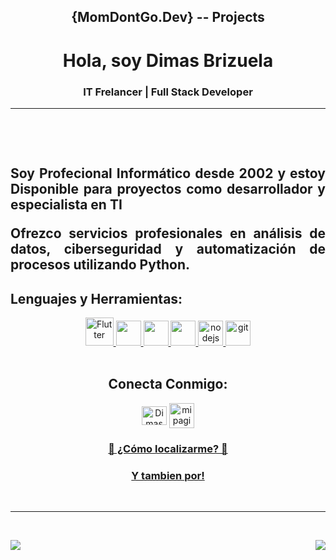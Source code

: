 <h2 align="center"> {MomDontGo.Dev} --  Projects </h2>

<h1 align="center"> Hola, soy Dimas Brizuela </h1>
<h3 align="center">IT Frelancer | Full Stack Developer </h3>
<hr><br>
 <!--<p align="left"><img src="https://komarev.com/ghpvc/?username=dimasb69&color=red&style=flat"></p>-->
<p>
	<br>
	<h2 align="justify">Soy Profecional Informático desde 2002 y estoy Disponible para proyectos como desarrollador y especialista en TI

Ofrezco servicios profesionales en análisis de datos, ciberseguridad y automatización de procesos utilizando Python. </h2>
<h2 align="justify> Cuento con experiencia avanzada en:

1- Redes: Configuración y mantenimiento de redes, CCTV y soluciones de conectividad.

2- Mantenimiento correctivo: Equipos PC (Linux, Windows), servidores y Mac.

3- Implementación de servidores: Gestión de bases de datos, respaldos, nube privada (OwnCloud, NextCloud) y VPN (ZeroTier, Radmin, WireGuard).

Además, estoy disponible como desarrollador full-stack para proyectos en:

1- Android: Desarrollo de aplicaciones con Flutter.

2- Web: Desarrollo con Flutter y Python.

3- Multiplataforma: Aplicaciones para Linux, Mac y PC usando Flutter y Python.

Tambien poseo conocimientos básicos e intermedios en Node.js, SQL, NoSQL, Docker, Power BI, ETL y AI, lo que me permite adaptarme a diversos entornos y necesidades tecnológicas </h2>

</br>
	
	
</p>
<br>
<h2 align="center">Lenguajes y Herramientas:</h2>
<div align="center"> 
  <a title="Flutter" href="https://flutter.dev/"" target="_blank" rel="noreferrer"><img src="https://cdn-images-1.medium.com/fit/c/36/36/1*5-aoK8IBmXve5whBQM90GA.png" alt="Flutter"width="45" height="45"/> </a>
  <a title="Go" href="https://go.dev/ref/spec" target="_blank" rel="noreferrer"><img src="https://i.ibb.co/nMdWFfHm/Go.png" width="40" height="40"/> </a> 
  <a title="Python" href="https://www.python.org/" target="_blank" rel="noreferrer"><img src="https://cdn.icon-icons.com/icons2/2699/PNG/512/python_vertical_logo_icon_168039.png"  width="40" height="40"/> </a> 
  <a title="Reflex" href="https://reflex.dev/" target="_blank" rel="noreferrer"><img src="https://avatars.githubusercontent.com/u/104714959?s=200&v=4" width="40" height="40"/> </a> 	
  <a title="Node.js" href="https://nodejs.org" target="_blank" rel="noreferrer"> <img src="https://cdn.worldvectorlogo.com/logos/nodejs-icon.svg" alt="nodejs" width="40" height="40"/> </a>
  <a title="Git" href="https://git-scm.com/" target="_blank" rel="noreferrer"> <img src="https://www.vectorlogo.zone/logos/git-scm/git-scm-icon.svg" alt="git" width="40" height="40"/> </a> 
  <a 
  </a>
  
  
  
  
  
  
  
</div>
<br>
<h2 align="center">Conecta Conmigo:</h2>
<p align="center">
  <a href="https://www.linkedin.com/in/dimas-brizuela-653557b5?utm_source=share&utm_campaign=share_via&utm_content=profile&utm_medium=android_app" target="blank"><img align="center" src="https://raw.githubusercontent.com/rahuldkjain/github-profile-readme-generator/master/src/images/icons/Social/linked-in-alt.svg" alt="Dimas Brizuela" height="30" width="40" /></a>
  <a href="https://momdontgo.dev" target="blank"><img align="center" src="https://momdontgo.dev/logo.jpg" alt="mi pagian web" height="40" width="40" /></a>
  </p>
<h3 align="center"><a href="mailto:dimas.brizuela@momdontgo.dev">📧 ¿Cómo localizarme? 📧 </a></h3>
<h3 align="center"><a href="https://api.whatsapp.com/send?phone=593963907578&text=Hola+me+gustar%C3%ADa+contactarte+para+conocer+mas+de+lo+que+haces">Y tambien por!</a></h3>
<br><hr><br>

<p> <img align="left" src="https://github-readme-stats.vercel.app/api/top-langs?username=dimasb69&show_icons=true&locale=en&layout=compact" /> </p>
<p> <img align="right" src="https://github-readme-stats.vercel.app/api?username=dimasb69&show_icons=true&locale=en" /> </p>

